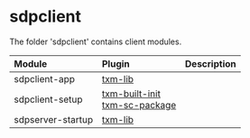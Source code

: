# sdpclient
 
The folder 'sdpclient' contains client modules.

| Module            | Plugin                                                                  | Description |
|:------------------|:------------------------------------------------------------------------|:------------|
| sdpclient-app     | [txm-lib](#txm-lib)                                                     |             |
| sdpclient-setup   | [txm-built-init](#txm-built-init) <br>[txm-sc-package](#txm-sc-package) |             |
| sdpserver-startup | [txm-lib](#txm-lib)                                                     |             |
